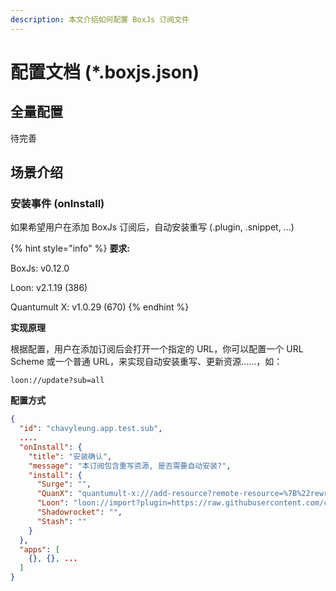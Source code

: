 ```yaml
---
description: 本文介绍如何配置 BoxJs 订阅文件
---
```


# 配置文档 (\*.boxjs.json)

## &#x20;​全量配置

待完善

## 场景介绍 <a href="#scenes" id="scenes"></a>

### 安装事件 (onInstall) <a href="#scenes-oninstall" id="scenes-oninstall"></a>

如果希望用户在添加 BoxJs 订阅后，自动安装重写 (.plugin, .snippet, ...)

{% hint style="info" %}
**要求:**&#x20;

BoxJs: v0.12.0

Loon: v2.1.19 (386)

Quantumult X: v1.0.29 (670)
{% endhint %}



**实现原理**

根据配置，用户在添加订阅后会打开一个指定的 URL，你可以配置一个 URL Scheme 或一个普通 URL，来实现自动安装重写、更新资源……，如：

```
loon://update?sub=all
```

**配置方式**

```json
{
  "id": "chavyleung.app.test.sub",
  ....
  "onInstall": {
    "title": "安装确认",
    "message": "本订阅包含重写资源, 是否需要自动安装?",
    "install": {
      "Surge": "",
      "QuanX": "quantumult-x:///add-resource?remote-resource=%7B%22rewrite_remote%22%3A%5B%22https%3A%2F%2Fgithub.com%2Fchavyleung%2Fscripts%2Fraw%2Fmaster%2Fbox%2Frewrite%2Fboxjs.rewrite.quanx.conf%2Ctag%3Dboxjs%22%5D%7D",
      "Loon": "loon://import?plugin=https://raw.githubusercontent.com/chavyleung/scripts/master/box/rewrite/boxjs.rewrite.loon.plugin",
      "Shadowrocket": "",
      "Stash": ""
    }
  },
  "apps": [
    {}, {}, ...
  ]
}

```

